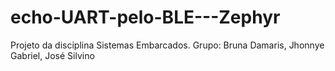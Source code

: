 # echo-UART-pelo-BLE---Zephyr

Projeto da disciplina Sistemas Embarcados. Grupo: Bruna Damaris, Jhonnye Gabriel, José Silvino
